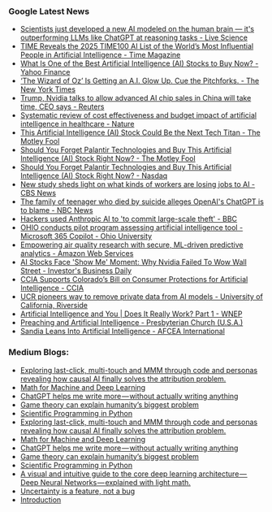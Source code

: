 ### Google Latest News
<!-- GOOGLE-NEWS-CONTENT:START -->

- [Scientists just developed a new AI modeled on the human brain — it's outperforming LLMs like ChatGPT at reasoning tasks - Live Science](https://news.google.com/rss/articles/CBMijAJBVV95cUxPdUxOSmV3S0dxUDZYTEsxRng1MDNrQnlSbVROelJoSVM4UlhRbGxSRG44VGt3RWhwN1FvYXJtN19MX1lPbERtZjlLOVlYTnV0RWlxZUZ4N1NUWG1DTnVfMUxldGtTaWt0RUQxbk1kM3ZXSzgwRFVxaWtyYnJxSExxR01YeEU2MkVoR1ctdjhlMFlibHA0Q0tlcnVhbWllckctM1BxTnRnVlRoSlIySFZkNk54XzNyZFREYXAtd1p5ZzJlaXc4eVktd2RzcmR6UnFENzFqRXItSjc0S25xamZpTGhjZ29rRi1zUTZBWDBueFZOWGQtVFBKRVpOQVZPeUJfT2tJQTFqR016U3g4?oc=5)
- [TIME Reveals the 2025 TIME100 AI List of the World’s Most Influential People in Artificial Intelligence - Time Magazine](https://news.google.com/rss/articles/CBMixwFBVV95cUxNcTlwTDlBemFrZEJjWFJNWW5GeTJQTmU1aXdBV3lMQVVRa1drVDI1UEw4VldJbktxTlhJOWVUU3lIOVBLWUZON1ZsU1d3RXFzeFA5Vm11STg0QnZZUUIzS2RDdjZfYlJiVUlrQVFIajdfbGxrWnZRVmowNGctNERDbkFRV0x5TWtkUEl2QlppVzgtLUNSRjVSR3B0cEFMQkxWVVBQdUpkWFEwdGEyMWQyNGdmRFZPTTFFWkozZTVaTExkbVJUNFh3?oc=5)
- [What Is One of the Best Artificial Intelligence (AI) Stocks to Buy Now? - Yahoo Finance](https://news.google.com/rss/articles/CBMiiAFBVV95cUxQTHd0eG1uNHlQeVpkclk2WWE3Z1doN3NweXdTaks5bEw2MVRGQnlyb3E2dmJUcGVmM2VZMzZfdWtTTlFMdHJMdjZoc29oQl8xa0JzUmhpV3Z4ZFkycmFaZDRLcm5LXzh3R2pQS3RTSWxsYllEN2xidEc3SmxOTGFFMVZXaGlYTEhX?oc=5)
- [‘The Wizard of Oz’ Is Getting an A.I. Glow Up. Cue the Pitchforks. - The New York Times](https://news.google.com/rss/articles/CBMigwFBVV95cUxOak4tYUduLUlfeHZjTTJnbnVBY3BuQnVudllkbGNaR3BGTnlRLVpiY01Zbklfb3UxQXVJN0Y2azJMMm5FdXRUWmY2R21hVVk1OUFtc1NVWFAxN0Z4UzNFY1NqempPbEtabk9QZ1lUeERGeU0yX001d1R1WGlmdFVBMnZEUQ?oc=5)
- [Trump, Nvidia talks to allow advanced AI chip sales in China will take time, CEO says - Reuters](https://news.google.com/rss/articles/CBMiwwFBVV95cUxQeE5hMDRucGFjWVJiTmY4eVhFakcybW9TaUUwVEhwMnh5bVlkMDhmUzFQQkRtZnJOVUlITGFDeXpnMWRWMVU0eTJQTWUwbHAyT1dtOEVWeVVnOE51aHdvUWZHWUN0aThfcmxTZmMwOGFHWFhFNkpBdG1udWpMeUQybmdySThjSHEtNmRHZEpHbF8wU2prQ2hacTh1VHJjQVFtbkIwZlZTQ2FDVHRHNUMzZ1BVclFmRTVIcnp4RFhpQ0VabUE?oc=5)
- [Systematic review of cost effectiveness and budget impact of artificial intelligence in healthcare - Nature](https://news.google.com/rss/articles/CBMiX0FVX3lxTE82Wk1xRW8xYzJ4YjdmSmUyRGFTenVhSmZia0JTUU43ODlydTlQUnE0S1ZtOVdhaU9DTEluanZ4LWhsekJDay16WVYtZjZiNEVQUU0xZGY5N2oxNC1BWmNj?oc=5)
- [This Artificial Intelligence (AI) Stock Could Be the Next Tech Titan - The Motley Fool](https://news.google.com/rss/articles/CBMimAFBVV95cUxOOVNtRmx5cFlCRXVERFN5YS14OFZNanRIeUZMaVpIZXJvcEJISFpzZ2tvb3cydVEwLWYyYXk4a3BEbDZVWFhBVXJRM0Y0aDdtZ1RvZUFxaHdrSm5VSnA2RnFXVDQ2Q0dzMFZDZkRaR01JeGdVNFRUazdSU2h0cjRjeUw5SGZXWGpVZlFteHd2bHZXUDhKVTJ4TA?oc=5)
- [Should You Forget Palantir Technologies and Buy This Artificial Intelligence (AI) Stock Right Now? - The Motley Fool](https://news.google.com/rss/articles/CBMimAFBVV95cUxQbUpobWp6cXZxY1Q3TXhqODk2ZWRGUlN3anBRSUE5RUp3N1N4Y3FxSGJPbmp1cmNiRnFsMkJSV1A4eFVZVHB1bVQ3ZGxib2ZjeUZtOVdBNVZCcXU2VVJwd2dzU3dKeHpQbzE0dnBUSkxPR1NLOHhjajNQYWVnOWFGR0dVUFRNU0cwNHUxN1ZGWnBZblkwUk5Tdw?oc=5)
- [Should You Forget Palantir Technologies and Buy This Artificial Intelligence (AI) Stock Right Now? - Nasdaq](https://news.google.com/rss/articles/CBMivwFBVV95cUxQcU8zSGVzYnR1akJTMUxUc1E0LVFvb3lVX2tnVDBNNzlyM3BDTmU2aGlENlFSdDNGTzlGZ2lHb1lOY2g5ckV1TFBpVXhud0xiUFowRmp4Q24xZVdWX0gtUFpJZUNVSHJudWk3Z243NUZOV0JtalhfdGZnSzYwZ0FMV2RUX05vaGVJMlF6VndCUFRrTzM3Y0xNX3ZZd1JTRlN2MUtyaVBKaEJfX010STh0LXN1N3Zib0IzVk5QQlkwUQ?oc=5)
- [New study sheds light on what kinds of workers are losing jobs to AI - CBS News](https://news.google.com/rss/articles/CBMieEFVX3lxTE14TUNIXzg4X1hhMElLUndHVk1qbDlORUJLRmtqNDdZS1NfQ25jN29qOGpRMnpvNUhfUjJkcTRDODBDVjM3OVpRRVFzbGp5QzJ2RUllQmd4VGkwR0tpc3RpVHp4ZEE5VTJXOXluMFJwR21Kd0pGTVJBWdIBfkFVX3lxTFA3VnkyUDRsQ3FFQzEydjR6allSNHdJV3JINUU3SDgwc0xMNmJLNTVydWJRaW5YUzJSTDZicnNJODlueUtWeTd1WXdNZG9COGNLVkV1WGFKWGstVGVWT2liMmVBQ01Pc2JkcG9EMEs1S3ZBOEpqbmJKRGtNbXlLQQ?oc=5)
- [The family of teenager who died by suicide alleges OpenAI's ChatGPT is to blame - NBC News](https://news.google.com/rss/articles/CBMirAFBVV95cUxNWlZJM1RENkhEZGhJdV92SU1NR0lvU1ZOVHMxSUpydzg0ellQTy14dzdZSlBoM3BtTWhuZ2NQamZJV1FrSWJhUENPZlBQejItOEYzSWNPVzZmVkpwMEg1SVp6SXpUOENxNWJqb2ZUVWhMU2w2TjhqbUduaHltNjJBR3ItaXVBS0gxaFFfMWtTdE5VNGNMQTdNQk1pSlN2VVNLazN5ZmVrZi03azVX0gFWQVVfeXFMUEhYdWxWalBSZEdyMEQ3b2FMZnJ2bFZpZElsSHk2eW4ySzgxdWVkc0QxaTNLb1dwcDE0VmpZUmhHXy1oZU50T3FTckFneU1EaHRjZjhFY3c?oc=5)
- [Hackers used Anthropic AI to 'to commit large-scale theft' - BBC](https://news.google.com/rss/articles/CBMiWkFVX3lxTFBKVHJVZnpYRl9rVURTSS04YlRnU1hWRDJJUmFfSXNQUWp0akZiRkxINVdiQ1J2OFJCVFYyOWVNNndCb182aVgtRmRQZ2FHVzNMOThtYzgtT3I1d9IBX0FVX3lxTE40WWF4eV9VVlRSMnp1blBBZ1ctM01sRjlfZGp4VmdReVFvR3d2d1JLcWZpUUJNYWdfdDM4YnBsN3ZHeEgweFlHWHFZd09oQmxEMGlTS1M1Z3ZIbGJlV3JJ?oc=5)
- [OHIO conducts pilot program assessing artificial intelligence tool - Microsoft 365 Copilot - Ohio University](https://news.google.com/rss/articles/CBMitAFBVV95cUxNSlRBWGlscXE5YnN6Zzk3U0lWWFFhR0o0X01oUVo5RzVhc2RJUWxGRUpVUTFEemwxUkh1cUdQZF9CamppVmlSR0ZhXzJxd1FLVVhtQVB5QWYzSVVvV0g0d3pCbVlycldneHlsTGF3OHVQZVd2eGhkZk1VcFBJYzBMel9GMjh4SGw3cmxqMFZ1by1Pc2JCYTZoWXRvaWF0ZTFHYUlVVlRZNy0tMGNTaXZCUXFlaHY?oc=5)
- [Empowering air quality research with secure, ML-driven predictive analytics - Amazon Web Services](https://news.google.com/rss/articles/CBMivgFBVV95cUxQa3RPWURMLTgxaVlwbG02YmVQMFhfQUJ5blltV1BKanF6NDQtMmhjYjNPYldPa0JrOTJOX3NEQkhBb2xNZU5IcmtQQVVfYVFOZjA1QTZfTG44dTltMGxwYlhHSzRiZXhfS2ZucDhsNGdOazMzaEliZm56dzBqaHhYRHduMk5lZUlVTElzeExmLUwyZVpYNm9CQ1hFSEwtOVM5TE1EcFp1bHdtUFU3OW05WVhSR2k3RENGRzZ1RjNn?oc=5)
- [AI Stocks Face 'Show Me' Moment: Why Nvidia Failed To Wow Wall Street - Investor's Business Daily](https://news.google.com/rss/articles/CBMifkFVX3lxTE5GUXpWazJCelZMdE04MFlEeG1sNHFLWnhLcWJsWHYxQjRQeURNcnFod2dUUzM4TzYtVjEwVTNNRlZncXZ3U19PejRyZUtrNDhFU2ZJY2FrZlQyT2x6c0Nsci1vcjhpVnNQMUx6V204SXNzNkE0ZTNua2hvNGpydw?oc=5)
- [CCIA Supports Colorado’s Bill on Consumer Protections for Artificial Intelligence - CCIA](https://news.google.com/rss/articles/CBMitAFBVV95cUxOdld5bEJnT3dmem9Cd0VaN2NMSHR4aTl0d2lBVzdqWmVMdTNMaVppTmxjbDFaZnFnTDB2eHFJbWZ5eGtfLVUtanR3Wm9ZazMyQUdlVy1hY28yaWNBUEtmZ1ZKYnd4UmoyT2poSXRSV2lnaHphYUxxYUliaWlab0pWZHRiaXhYaFIzRVAtTF9HMVNLeTR0VEFJOWhia2xZNnVOa1l6THZGRGxSV0JvQVV6UjdUQ18?oc=5)
- [UCR pioneers way to remove private data from AI models - University of California, Riverside](https://news.google.com/rss/articles/CBMikAFBVV95cUxPdXBjeFJkSTdaczFrVUJHYTMwNWVMWnUzYXhGNWdlSGxwOE1nTU1sXzRiM21pdzhVYktJQWVTR0MxdTctRDJpVE1lMko0WjlnSUFXZ3NoTDd6VlZLTGFnZHByOVlOMWxWVVFFTGx6ZFFTT2ZZQ09Mc2xXZ2ZZQkJsY0tpT0xyYS1jYmp5YzZLRUE?oc=5)
- [Artificial Intelligence and You | Does It Really Work? Part 1 - WNEP](https://news.google.com/rss/articles/CBMiqgJBVV95cUxPeE5ROXZ4QTkzZ2hUY2FsemlBSmEyd0Y4a2JVSnNJaTdscEw2djVLME91YkhFNHp4ZExhbVFNMHFIV0VzcVVfWi1vWkl3QnNvbDhFNGlQV05zbFB2X2lTS2JJNFEwdldULUhtbjcteDB5bzNyVHl5Wko2cUdONFZ5QThzY21OclNhVU1mdEhHNUZoX3hIenVyWmNIcUh3cjhQVE9uVlM0U3VoMFJIbndNN0pyUnNKc0Y0MlBhSDA4eUNSUmdUOXJZemVSaWlDV2hHVWk0dnVnOFdIVEEzVy04dEpJYWtfODVyd2hSakd1X2NhdnR5a1h4Ync5N1I2WEZLNF9JbEpjSGtWZzRwUU9yempBdGpnQ2luWS1IWE1MNGl2bkZ2N1V3bXh3?oc=5)
- [Preaching and Artificial Intelligence - Presbyterian Church (U.S.A.)](https://news.google.com/rss/articles/CBMikgFBVV95cUxPZ1lvN3hmd05uSjh2eXdQbTJ3ek90OHA2cmpJS1hVdU02eFdOTnpidWt4a3RPNldLSGZMWVBOdXRSd2NnQzJ5THVmbHcxLVQxZXc5bm14LWRwLTRkcEIwRTZDT2RscUg2LWVwSUg1NkoyTTl1RW1wS2FvS2ZhWXBNb1FPYzVpbGlXWURHaWVFMmt6dw?oc=5)
- [Sandia Leans Into Artificial Intelligence - AFCEA International](https://news.google.com/rss/articles/CBMijgFBVV95cUxPUGM2WHZEdmN0cUVDb2djaTc5bUp3MVBZbHlpaFNZRTk1aHBEeDFOSTR1SWFNRXJZZGZJQ2pJMF9wektxWE96NWNZVjhCbkM1SEpGZ0RwWGtfVmdjcTYxYmxRNFpwS3B5TlI0RW1ueERzS3F3TXQwRVN6U3ZKcjVUZFdRcXdjS1dZcFV0Q0NR?oc=5)<!-- GOOGLE-NEWS-CONTENT:END -->

### Medium Blogs:
<!-- MEDIUM-CONTENT:START -->

- [Exploring last-click, multi-touch and MMM through code and personas revealing how causal AI finally solves the attribution problem.](https://medium.com/@TortySivill/attribution-in-growth-marketing-is-broken-without-causal-ai-4b6ece390af7?source=topic_portal---recommended_stories---machine_learning---0-107--------------------ed511dad_04c9_49c8_bda2_2b994bbfea96--------------)
- [Math for Machine and Deep Learning](https://medium.com/@amehsunday178/what-a-positive-semi-definite-matrix-really-means-and-why-we-care-in-ml-and-optimization-bd427fd12d88?source=topic_portal---recommended_stories---machine_learning---1-107--------------------ed511dad_04c9_49c8_bda2_2b994bbfea96--------------)
- [ChatGPT helps me write more — without actually writing anything](https://medium.com/the-generator/how-i-use-ai-to-write-with-aphasia-b381347f8ad9?source=topic_portal---recommended_stories---machine_learning---2-107--------------------ed511dad_04c9_49c8_bda2_2b994bbfea96--------------)
- [Game theory can explain humanity’s biggest problem](https://medium.com/design-bootcamp/game-theory-is-the-cheat-code-to-life-285c2f00deb2?source=topic_portal---recommended_stories---machine_learning---3-107--------------------ed511dad_04c9_49c8_bda2_2b994bbfea96--------------)
- [Scientific Programming in Python](https://medium.com/@yocissms/lets-replicate-a-paper-lightning-flash-clustering-and-analysis-2304e82feafd?source=topic_portal---recommended_stories---machine_learning---4-107--------------------ed511dad_04c9_49c8_bda2_2b994bbfea96--------------)
- [Exploring last-click, multi-touch and MMM through code and personas revealing how causal AI finally solves the attribution problem.](https://medium.com/@TortySivill/attribution-in-growth-marketing-is-broken-without-causal-ai-4b6ece390af7?source=topic_portal---recommended_stories---machine_learning---0-107--------------------ed511dad_04c9_49c8_bda2_2b994bbfea96--------------)
- [Math for Machine and Deep Learning](https://medium.com/@amehsunday178/what-a-positive-semi-definite-matrix-really-means-and-why-we-care-in-ml-and-optimization-bd427fd12d88?source=topic_portal---recommended_stories---machine_learning---1-107--------------------ed511dad_04c9_49c8_bda2_2b994bbfea96--------------)
- [ChatGPT helps me write more — without actually writing anything](https://medium.com/the-generator/how-i-use-ai-to-write-with-aphasia-b381347f8ad9?source=topic_portal---recommended_stories---machine_learning---2-107--------------------ed511dad_04c9_49c8_bda2_2b994bbfea96--------------)
- [Game theory can explain humanity’s biggest problem](https://medium.com/design-bootcamp/game-theory-is-the-cheat-code-to-life-285c2f00deb2?source=topic_portal---recommended_stories---machine_learning---3-107--------------------ed511dad_04c9_49c8_bda2_2b994bbfea96--------------)
- [Scientific Programming in Python](https://medium.com/@yocissms/lets-replicate-a-paper-lightning-flash-clustering-and-analysis-2304e82feafd?source=topic_portal---recommended_stories---machine_learning---4-107--------------------ed511dad_04c9_49c8_bda2_2b994bbfea96--------------)
- [A visual and intuitive guide to the core deep learning architecture — Deep Neural Networks — explained with light math.](https://medium.com/@prakash1402/neural-networks-mechanics-1b-d36ba73d07d8?source=topic_portal---recommended_stories---machine_learning---5-107--------------------ed511dad_04c9_49c8_bda2_2b994bbfea96--------------)
- [Uncertainty is a feature, not a bug](https://medium.com/@ignacio.de.gregorio.noblejas/the-one-mistake-everyone-makes-in-ai-0d5a44df6c74?source=topic_portal---recommended_stories---machine_learning---6-107--------------------ed511dad_04c9_49c8_bda2_2b994bbfea96--------------)
- [Introduction](https://medium.com/@charles.ollion/real-time-computer-vision-on-mobile-a834ebfda478?source=topic_portal---recommended_stories---machine_learning---7-107--------------------ed511dad_04c9_49c8_bda2_2b994bbfea96--------------)<!-- MEDIUM-CONTENT:END -->

